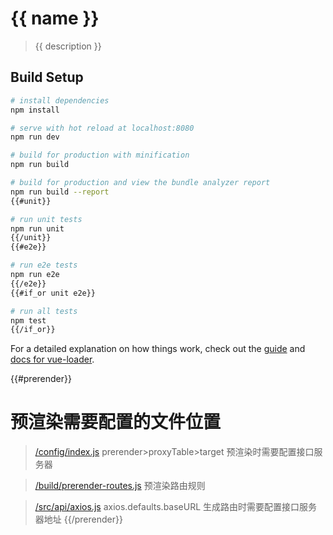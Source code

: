 # {{ name }}

> {{ description }}

## Build Setup

``` bash
# install dependencies
npm install

# serve with hot reload at localhost:8080
npm run dev

# build for production with minification
npm run build

# build for production and view the bundle analyzer report
npm run build --report
{{#unit}}

# run unit tests
npm run unit
{{/unit}}
{{#e2e}}

# run e2e tests
npm run e2e
{{/e2e}}
{{#if_or unit e2e}}

# run all tests
npm test
{{/if_or}}
```

For a detailed explanation on how things work, check out the [guide](http://vuejs-templates.github.io/webpack/) and [docs for vue-loader](http://vuejs.github.io/vue-loader).

{{#prerender}}
# 预渲染需要配置的文件位置

> [/config/index.js](./config/index.js) prerender>proxyTable>target 预渲染时需要配置接口服务器

> [/build/prerender-routes.js](./build/prerender-routes.js)  预渲染路由规则

> [/src/api/axios.js](./src/api/axios.js) axios.defaults.baseURL 生成路由时需要配置接口服务器地址
{{/prerender}}
